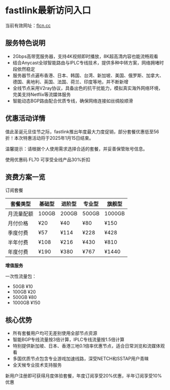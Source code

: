 

# fastlink最新访问入口

当前有效网址：[flcn.cc](https://url.gogogomiao.one/QYTN)

## 服务特色说明

* 2Gbps高带宽服务器，支持4K视频即时播放，8K超高清内容也能流畅观看
* 结合Anycast全球智能路由与IPLC专线技术，提供多种中转方案，网络拥堵时段依然稳定
* 服务器节点遍布香港、日本、韩国、台湾、新加坡、美国、俄罗斯、加拿大、德国、奥地利、英国、法国、荷兰、印度等地，并不断新增
* 全线节点采用V2ray协议，具备出色的抗干扰能力，模拟真实海外网络环境，完美支持Netflix等流媒体服务
* 智能动态BGP路由配合优质专线，确保网络连接如丝绸般顺滑

## 优惠活动详情

值此圣诞元旦佳节之际，fastlink推出年度最大力度促销，部分套餐优惠低至56折！本次特惠活动将于2025年1月15日结束。

温馨提示：请根据个人使用需求选择合适的套餐，并妥善保管账号信息。

使用优惠码 FL70 可享受全线产品30%折扣

## 资费方案一览

订阅套餐

| 套餐类型 | 基础型 | 进阶型 | 专业型 | 旗舰型 |
| -------- | ------ | ------ | ------ | ------ |
|月流量配额 | 100GB | 200GB | 500GB | 1000GB |
|月付价格|¥20|¥40|¥80|¥150|
|季度付费|¥57|¥114|¥228|¥428|
|半年付费|¥108|¥216|¥430|¥810|
|年度付费|¥190|¥380|¥767|¥1440|

**增值服务**

一次性流量包：
- 50GB ¥10
- 100GB ¥20
- 500GB ¥80
- 1000GB ¥150

## 核心优势

* 所有套餐用户均可无差别使用全部节点资源
* 智能BGP专线流量按3倍计算，IPLC专线流量按1.5倍计算
* 特别提供新加坡、日本、香港三地0.1倍率优惠节点，适合日常浏览和流媒体观看
* 多国优质节点包含专业游戏加速线路，深受NETCH和SSTAP用户青睐
* 全天候专业技术支持服务

新用户注册即可获得月度体验套餐，年度订阅享受20%优惠，半年订阅享受10%优惠

